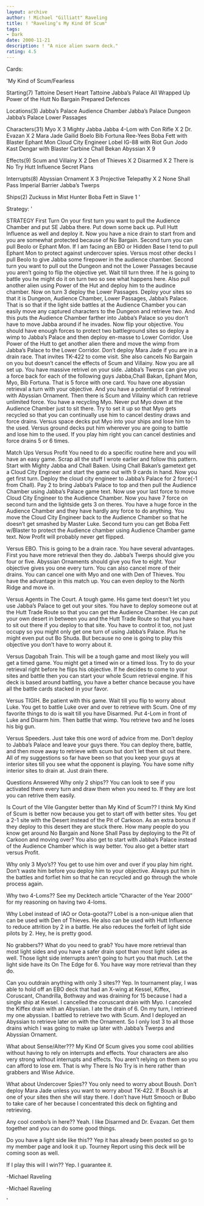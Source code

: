 ```yaml
---
layout: archive
author: ! Michael "Gilliatt" Raveling
title: ! "Raveling’s My Kind Of Scum"
tags:
- Dark
date: 2000-11-21
description: ! "A nice alien swarm deck."
rating: 4.5
---
```

Cards: 

'My Kind of Scum/Fearless

Starting(7)
Tattoine Desert Heart
Tattoine Jabba’s Palace
All Wrapped Up
Power of the Hutt
No Bargain
Prepared Defences

Locations(3)
Jabba’s Palace Audience Chamber
Jabba’s Palace Dungeon
Jabba’s Palace Lower Passages

Characters(31)
Myo X 3
Mighty Jabba
Jabba
4-Lom with Con Rifle X 2
Dr. Evazan X 2
Mara Jade
Gailid
Boelo
Bib Fortuna
Ree-Yees
Boba Fett with Blaster
Ephant Mon
Cloud City Engineer
Lobel
IG-88 with Riot Gun
Jodo Kast
Dengar with Blaster Carbine
Chall Bekan
Abyssian X 9

Effects(9)
Scum and Villainy X 2
Den of Thieves X 2
Disarmed X 2
There is No Try
Hutt Influence
Secret Plans

Interrupts(8)
Abyssian Ornament X 3
Projective Telepathy X 2
None Shall Pass
Imperial Barrier
Jabba’s Twerps

Ships(2)
Zuckuss in Mist Hunter
Boba Fett in Slave 1
'

Strategy: '

STRATEGY
First Turn
On your first turn you want to pull the Audience Chamber and put SE Jabba there.  Put down some back up.  Pull Hutt Influence as well and deploy it.  Now you have a nice drain to start from and you are somewhat protected because of No Bargain.  Second turn you can pull Beolo or Ephant Mon.  If I am facing an EBO or Hidden Base I tend to pull Ephant Mon to protect against
undercover spies.  Versus most other decks I pull Beolo to give Jabba some firepower in the audience chamber.
Second turn you want to pull out the Dungeon and not the Lower Passages because you aren’t going to flip the objective yet.  Wait till turn three.
If he is going to battle you he might do it on turn two so see what happens here.  Also pull another alien using Power of the Hut and deploy him to the audince chamber.
Now on turn 3 deploy the Lower Passages.  Deploy your sites so that it is Dungeon, Audience Chamber, Lower Passages, Jabba’s Palace.   That is so that if the light side battles at the Audience Chamber you can easily move any
captured characters to the Dungeon and retrieve two.  And this puts the Audience Chamber farther into Jabba’s Palace so you don’t have to move Jabba around if he invades.	Now flip your
objective.  You should have enough forces to protect two battleground sites so deploy a wimp to Jabba’s Palace and then deploy en-masse to Lower Corridor.  Use Power of the Hutt to get another alien there and move the wimp from Jabba’s Palace to the Lower Corridor.
Don’t deploy Mara Jade if you are in a drain race.  That invites TK-422 to come visit.  She also cancels No Bargain on you but doesn’t cancel the effects of Scum and Villainy.  Now you are all set up.
You have massive retrivel on your side.  Jabba’s Twerps can give you a force back for each
of the following guys Jabba,Chall Bakan, Ephant Mon, Myo, Bib Fortuna.
That is 5 force with one card.	You have one abyssian retrieval a turn with your objective.  And you have a potential of 9 retrieval with Abyssian Ornament.  Then there is Scum and Villainy which can retrieve unlimited force.
You have a recycling Myo.  Never put Myo down at the Audience Chamber just to sit there.  Try to set it up so that Myo gets recycled so that you can continually use him to cancel destiny draws and force drains.  Versus space decks put Myo into your ships and lose him to the used.  Versus ground decks put him wherever you are going to battle and lose him to the used.  If you play him right you can cancel destinies and force drains 5 or 6 times.

Match Ups
Versus Profit	You need to do a specific routine here and you will have an easy game.	Scrap all the stuff I wrote earlier and follow this pattern.
Start with Mighty Jabba and Chall Baken.  Using Chall Bakan’s gametext get a Cloud City Engineer and start the game out with 9 cards in hand.  Now you get first turn.  Deploy the cloud city engineer to Jabba’s Palace for 2 force(-1 from Chall).  Pay 2 to bring Jabba’s Palace to top and then pull the Audience Chamber using Jabba’s Palace game text.  Now use your last force to move Cloud City Engineer to the Audience Chamber.  Now you have 7 force on second turn and the lightside gets 3 on theres.  You have a huge
force in the Audience Chamber and they have hardly any force to do anything.  You move the Cloud City Engineer back to the Audience Chamber so that he doesn’t get smashed by Master Luke.   Second turn you can get Boba Fett w/Blaster to protect the Audience chamber using Audience Chamber game text.  Now Profit will probably never get flipped.

Versus EBO.  This is going to be a drain race.	You have several advantages.  First you have more retrieval then they do.  Jabba’s Twerps should give you four or five.  Abyssian Ornaments should give you five to eight.  Your objective gives you one every turn.  You can also cancel more of their drains.  You can cancel one with Myo and one with Den of Thieves.  You have the advantage in this match up.  You can even deploy to the North Ridge and move in.

Versus Agents in The Court.  A tough game.  His game text doesn’t let you use Jabba’s Palace to get out your sites.  You have to deploy someone out at the Hutt Trade Route so that you can get the Audience Chamber.  He can put your own desert in between you and the Hutt Trade Route so that you have to sit out there if you deploy to that site.  You have to control it too, not just occupy so you might only get one turn of using Jabba’s Palace.  Plus he might even put out Bo Shuda.  But because no one is going to play this
objective you don’t have to worry about it.

Versus Dagobah Train.  This will be a tough game and most likely you will get a timed game.  You might get a timed win or a timed loss.  Try to do your retrieval right before he flips his objective.	If he decides to come to your sites and battle then you can start your whole Scum retrieval engine.  If his deck is based around battling, you have a better chance because you have all the battle cards stacked in your favor.

Versus TIGIH.  Be patient with this game.  Wait till you flip to worry about Luke.  You get to battle Luke over and over to retrieve with Scum.  One of my favorite things to do is wait till you have Disarmed.  Put 4-Lom in front of Luke and Disarm him.  Then battle that wimp.  You retrieve two and he loses his big gun.

Versus Speeders.  Just take this one word of advice from me.  Don’t deploy to Jabba’s Palace and leave your guys there.  You can deploy there, battle, and then move away to retrieve with scum but don’t let them sit out there.  All of my suggestions so far have been so that you keep your guys at interior sites till you see what the opponent is playing.  You have some nifty interior sites to drain at.  Just drain there.


Questions Answered
Why only 2 ships??  You can look to see if you activated them every turn and draw them when you need to.  If they are lost you can retrive them easily.

Is Court of the Vile Gangster better than My Kind of Scum??  I think My Kind of Scum is better now because you get to start off with better sites.  You get a 2-1 site with the Desert instead of the Pit of Carkoon.  As an extra bonus if they deploy to this desert they are stuck there.  How many people do you know get around No Bargain and None Shall Pass by deploying to the Pit of Carkoon and moving over?  You also get to start with Jabba’s Palace instead of the Audience Chamber which is way better.  You also get a better start versus Profit.

Why only 3 Myo’s??  You get to use him over and over if you play him right.  Don’t waste him before you deploy him to your objective.  Always put him in the battles and forfiet him so that he can recycled and go through the whole process again.

Why two 4-Loms??  See my Decktech article ”Character of the Year 2000” for
my reasoning on having two 4-loms.

Why Lobel instead of IAO or Oota-goota??  Lobel is a non-unique alien that can be used with Den of Thieves.  He also can be used with Hutt Influence to reduce attrition by 2 in a battle.  He also reduces the forfeit of light side pilots by 2.  Hey, he is pretty good.

No grabbers??  What do you need to grab?  You have more retrieval than most light sides and you have a safer drain spot than most light sides as well.	Those light side interrupts aren’t going to hurt you that much.  Let the light side have its On The Edge for 6.  You have way more retrieval than they do.

Can you outdrain anything with only 3 sites??  Yep.  In tournament play, I was able to hold off an EBO deck that had an X-wing at Kessel, Kiffex, Coruscant, Chandrilla, Bothway and was draining for 15 because I had a single ship at Kessel.   I
cancelled the coruscant drain with Myo.  I canceled the Kiffex drain with an Abyssian.	I ate the drain of 6.	On my turn, I retrieved my one abyssian.  I battled to retrieve two with Scum. And I deployed an Abyssian to retrieve
later on with the Ornament.  So I only lost 3 to all those drains which I was going to make up later with Jabba’s Twerps and Abyssian Ornament.

What about Sense/Alter???  My Kind Of Scum gives you some cool abilities without having to rely on interrupts and effects.  Your characters are also very strong without interrupts and effects.  You aren’t relying on them so you can afford to lose em.  That is why There Is No Try is in here rather than grabbers and Wise Advice.

What about Undercover Spies??  You only need to worry about Boush.  Don’t deploy Mara Jade unless you want to worry about TK-422.  If Boush is at one of your sites then she will stay there.  I don’t have Hutt Smooch or Bubo to take care of her because I concentrated this deck on fighting and retrieving.

Any cool combo’s in here??  Yeah.  I like Disarmed and Dr. Evazan.  Get them together and you can do some good things.

Do you have a light side like this?? Yep it has already been posted so go to my member page and look it up.  Tourney Report using this deck will be coming soon as well.

If I play this will I win??  Yep.  I guarantee it.

-Michael Raveling



-Michael Raveling

'